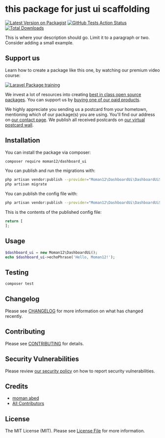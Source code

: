 # this package for just ui scaffolding

[![Latest Version on Packagist](https://img.shields.io/packagist/v/moman12/dashboard_ui.svg?style=flat-square)](https://packagist.org/packages/moman12/dashboard_ui)
[![GitHub Tests Action Status](https://img.shields.io/github/workflow/status/moman12/dashboard_ui/run-tests?label=tests)](https://github.com/moman12/dashboard_ui/actions?query=workflow%3Arun-tests+branch%3Amaster)
[![Total Downloads](https://img.shields.io/packagist/dt/moman12/dashboard_ui.svg?style=flat-square)](https://packagist.org/packages/moman12/dashboard_ui)


This is where your description should go. Limit it to a paragraph or two. Consider adding a small example.

## Support us

Learn how to create a package like this one, by watching our premium video course:

[![Laravel Package training](https://spatie.be/github/package-training.jpg)](https://laravelpackage.training)

We invest a lot of resources into creating [best in class open source packages](https://spatie.be/open-source). You can support us by [buying one of our paid products](https://spatie.be/open-source/support-us).

We highly appreciate you sending us a postcard from your hometown, mentioning which of our package(s) you are using. You'll find our address on [our contact page](https://spatie.be/about-us). We publish all received postcards on [our virtual postcard wall](https://spatie.be/open-source/postcards).

## Installation

You can install the package via composer:

```bash
composer require moman12/dashboard_ui
```

You can publish and run the migrations with:

```bash
php artisan vendor:publish --provider="Moman12\DashboardUi\DashboardUiServiceProvider" --tag="migrations"
php artisan migrate
```

You can publish the config file with:
```bash
php artisan vendor:publish --provider="Moman12\DashboardUi\DashboardUiServiceProvider" --tag="config"
```

This is the contents of the published config file:

```php
return [
];
```

## Usage

``` php
$dashboard_ui = new Moman12\DashboardUi();
echo $dashboard_ui->echoPhrase('Hello, Moman12!');
```

## Testing

``` bash
composer test
```

## Changelog

Please see [CHANGELOG](CHANGELOG.md) for more information on what has changed recently.

## Contributing

Please see [CONTRIBUTING](.github/CONTRIBUTING.md) for details.

## Security Vulnerabilities

Please review [our security policy](../../security/policy) on how to report security vulnerabilities.

## Credits

- [moman abed](https://github.com/momanabed)
- [All Contributors](../../contributors)

## License

The MIT License (MIT). Please see [License File](LICENSE.md) for more information.
